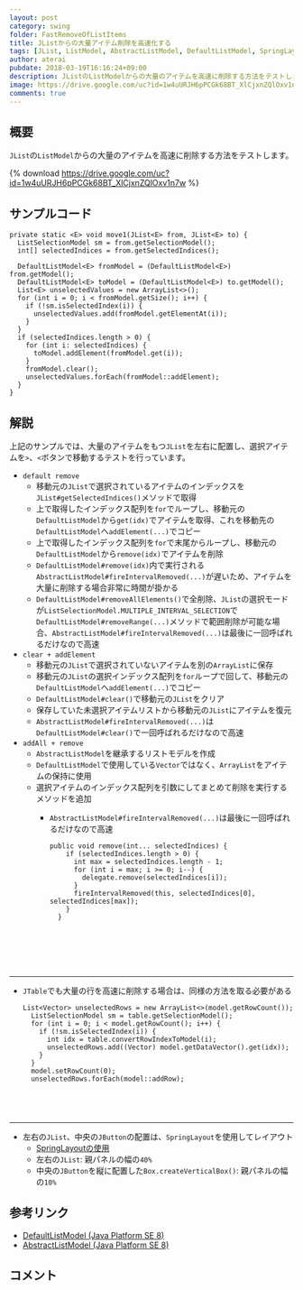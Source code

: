 ```yaml
---
layout: post
category: swing
folder: FastRemoveOfListItems
title: JListからの大量アイテム削除を高速化する
tags: [JList, ListModel, AbstractListModel, DefaultListModel, SpringLayout]
author: aterai
pubdate: 2018-03-19T16:16:24+09:00
description: JListのListModelからの大量のアイテムを高速に削除する方法をテストします。
image: https://drive.google.com/uc?id=1w4uURJH6pPCGk68BT_XlCjxnZQlOxv1n7w
comments: true
---
```

## 概要
`JList`の`ListModel`からの大量のアイテムを高速に削除する方法をテストします。

{% download https://drive.google.com/uc?id=1w4uURJH6pPCGk68BT_XlCjxnZQlOxv1n7w %}

## サンプルコード
<pre class="prettyprint"><code>private static &lt;E&gt; void move1(JList&lt;E&gt; from, JList&lt;E&gt; to) {
  ListSelectionModel sm = from.getSelectionModel();
  int[] selectedIndices = from.getSelectedIndices();

  DefaultListModel&lt;E&gt; fromModel = (DefaultListModel&lt;E&gt;) from.getModel();
  DefaultListModel&lt;E&gt; toModel = (DefaultListModel&lt;E&gt;) to.getModel();
  List&lt;E&gt; unselectedValues = new ArrayList&lt;&gt;();
  for (int i = 0; i &lt; fromModel.getSize(); i++) {
    if (!sm.isSelectedIndex(i)) {
      unselectedValues.add(fromModel.getElementAt(i));
    }
  }
  if (selectedIndices.length &gt; 0) {
    for (int i: selectedIndices) {
      toModel.addElement(fromModel.get(i));
    }
    fromModel.clear();
    unselectedValues.forEach(fromModel::addElement);
  }
}
</code></pre>

## 解説
上記のサンプルでは、大量のアイテムをもつ`JList`を左右に配置し、選択アイテムを`>`、`<`ボタンで移動するテストを行っています。

- `default remove`
    - 移動元の`JList`で選択されているアイテムのインデックスを`JList#getSelectedIndices()`メソッドで取得
    - 上で取得したインデックス配列を`for`でループし、移動元の`DefaultListModel`から`get(idx)`でアイテムを取得、これを移動先の`DefaultListModel`へ`addElement(...)`でコピー
    - 上で取得したインデックス配列を`for`で末尾からループし、移動元の`DefaultListModel`から`remove(idx)`でアイテムを削除
    - `DefaultListModel#remove(idx)`内で実行される`AbstractListModel#fireIntervalRemoved(...)`が遅いため、アイテムを大量に削除する場合非常に時間が掛かる
    - `DefaultListModel#removeAllElements()`で全削除、`JList`の選択モードが`ListSelectionModel.MULTIPLE_INTERVAL_SELECTION`で`DefaultListModel#removeRange(...)`メソッドで範囲削除が可能な場合、`AbstractListModel#fireIntervalRemoved(...)`は最後に一回呼ばれるだけなので高速
- `clear + addElement`
    - 移動元の`JList`で選択されていないアイテムを別の`ArrayList`に保存
    - 移動元の`JList`の選択インデックス配列を`for`ループで回して、移動元の`DefaultListModel`へ`addElement(...)`でコピー
    - `DefaultListModel#clear()`で移動元の`JList`をクリア
    - 保存していた未選択アイテムリストから移動元の`JList`にアイテムを復元
    - `AbstractListModel#fireIntervalRemoved(...)`は`DefaultListModel#clear()`で一回呼ばれるだけなので高速
- `addAll + remove`
    - `AbstractListModel`を継承するリストモデルを作成
    - `DefaultListModel`で使用している`Vector`ではなく、`ArrayList`をアイテムの保持に使用
    - 選択アイテムのインデックス配列を引数にしてまとめて削除を実行するメソッドを追加
        - `AbstractListModel#fireIntervalRemoved(...)`は最後に一回呼ばれるだけなので高速
            
            <pre class="prettyprint"><code>public void remove(int... selectedIndices) {
              if (selectedIndices.length &gt; 0) {
                int max = selectedIndices.length - 1;
                for (int i = max; i &gt;= 0; i--) {
                  delegate.remove(selectedIndices[i]);
                }
                fireIntervalRemoved(this, selectedIndices[0], selectedIndices[max]);
              }
            }
</code></pre>

<!-- dummy comment line for breaking list -->
- - - -
- `JTable`でも大量の行を高速に削除する場合は、同様の方法を取る必要がある
    
    <pre class="prettyprint"><code>List&lt;Vector&gt; unselectedRows = new ArrayList&lt;&gt;(model.getRowCount());
    ListSelectionModel sm = table.getSelectionModel();
    for (int i = 0; i &lt; model.getRowCount(); i++) {
      if (!sm.isSelectedIndex(i)) {
        int idx = table.convertRowIndexToModel(i);
        unselectedRows.add((Vector) model.getDataVector().get(idx));
      }
    }
    model.setRowCount(0);
    unselectedRows.forEach(model::addRow);
</code></pre>

<!-- dummy comment line for breaking list -->
- - - -
- 左右の`JList`、中央の`JButton`の配置は、`SpringLayout`を使用してレイアウト
    - [SpringLayoutの使用](https://ateraimemo.com/Swing/SpringLayout.html)
    - 左右の`JList`: 親パネルの幅の`40%`
    - 中央の`JButton`を縦に配置した`Box.createVerticalBox()`: 親パネルの幅の`10%`

<!-- dummy comment line for breaking list -->

## 参考リンク
- [DefaultListModel (Java Platform SE 8)](https://docs.oracle.com/javase/jp/8/docs/api/javax/swing/DefaultListModel.html)
- [AbstractListModel (Java Platform SE 8)](https://docs.oracle.com/javase/jp/8/docs/api/javax/swing/AbstractListModel.html)

<!-- dummy comment line for breaking list -->

## コメント
